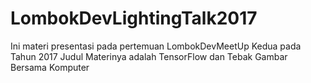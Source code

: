 # LombokDevLightingTalk2017
Ini materi presentasi pada pertemuan LombokDevMeetUp Kedua pada Tahun 2017
Judul Materinya adalah TensorFlow dan Tebak Gambar Bersama Komputer
